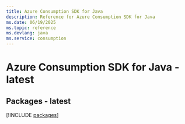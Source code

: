 ```yaml
---
title: Azure Consumption SDK for Java
description: Reference for Azure Consumption SDK for Java
ms.date: 06/19/2025
ms.topic: reference
ms.devlang: java
ms.service: consumption
---
```

# Azure Consumption SDK for Java - latest
## Packages - latest
[!INCLUDE [packages](consumption-index.md)]